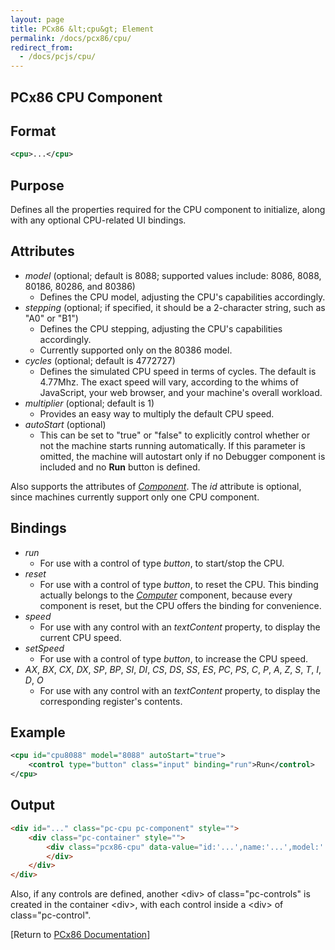 ```yaml
---
layout: page
title: PCx86 &lt;cpu&gt; Element
permalink: /docs/pcx86/cpu/
redirect_from:
  - /docs/pcjs/cpu/
---
```


PCx86 CPU Component
---

Format
---
```xml
<cpu>...</cpu>
```

Purpose
---
Defines all the properties required for the CPU component to initialize, along with any optional CPU-related UI bindings.

Attributes
---
* *model* (optional; default is 8088; supported values include: 8086, 8088, 80186, 80286, and 80386)
	* Defines the CPU model, adjusting the CPU's capabilities accordingly.
* *stepping* (optional; if specified, it should be a 2-character string, such as "A0" or "B1")
	* Defines the CPU stepping, adjusting the CPU's capabilities accordingly.
	* Currently supported only on the 80386 model.
* *cycles* (optional; default is 4772727)
	* Defines the simulated CPU speed in terms of cycles. The default is 4.77Mhz. The exact speed will vary, according
	to the whims of JavaScript, your web browser, and your machine's overall workload.
* *multiplier* (optional; default is 1)
	* Provides an easy way to multiply the default CPU speed.
* *autoStart* (optional)
	* This can be set to "true" or "false" to explicitly control whether or not the machine starts running automatically.
	If this parameter is omitted, the machine will autostart only if no Debugger component is included and no **Run** button is defined.

Also supports the attributes of *[Component](/docs/pcx86/component/)*. The *id* attribute is optional, since machines
currently support only one CPU component.


Bindings
---
* *run*
	* For use with a control of type *button*, to start/stop the CPU.
* *reset*
	* For use with a control of type *button*, to reset the CPU. This binding actually belongs to the
	*[Computer](/docs/pcx86/computer/)* component, because every component is reset, but the CPU offers the binding
	for convenience.
* *speed*
	* For use with any control with an *textContent* property, to display the current CPU speed.
* *setSpeed*
	* For use with a control of type *button*, to increase the CPU speed.
* *AX*, *BX*, *CX*, *DX*, *SP*, *BP*, *SI*, *DI*, *CS*, *DS*, *SS*, *ES*, *PC*, *PS*, *C*, *P*, *A*, *Z*, *S*, *T*, *I*, *D*, *O*
	* For use with any control with an *textContent* property, to display the corresponding register's contents.

Example
---
```xml
<cpu id="cpu8088" model="8088" autoStart="true">
    <control type="button" class="input" binding="run">Run</control>
</cpu>
```

Output
---
```html
<div id="..." class="pc-cpu pc-component" style="">
    <div class="pc-container" style="">
        <div class="pcx86-cpu" data-value="id:'...',name:'...',model:'...',cycles:'...',multiplier:'...',autoStart:'...'">
        </div>
    </div>
</div>
```

Also, if any controls are defined, another &lt;div&gt; of class="pc-controls" is created in the container &lt;div&gt;,
with each control inside a &lt;div&gt; of class="pc-control".

[Return to [PCx86 Documentation](..)]
